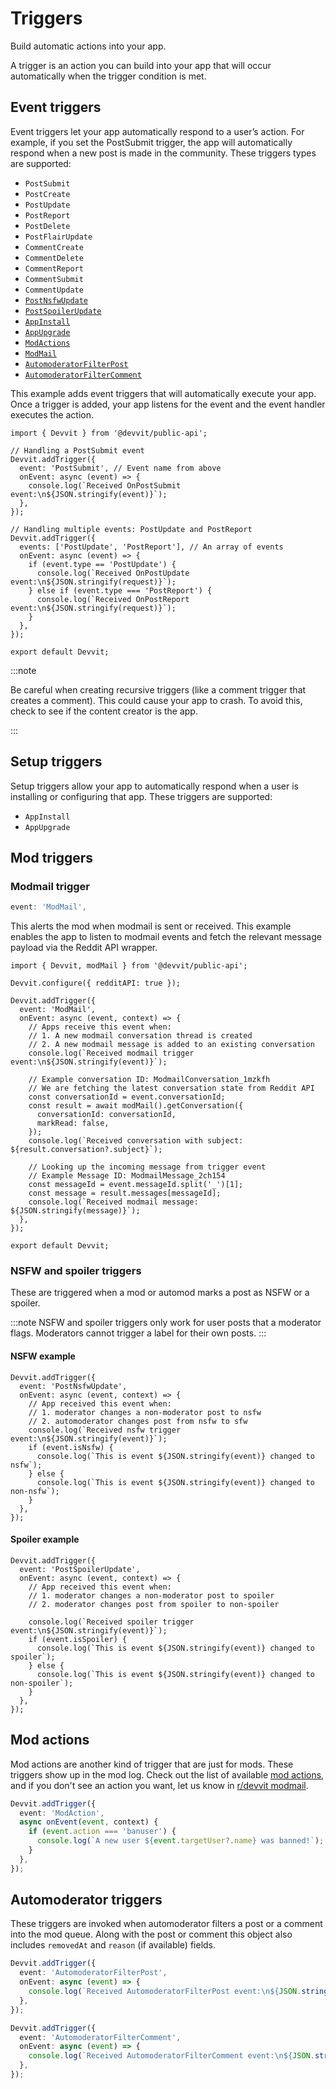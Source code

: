 # Triggers

Build automatic actions into your app.

A trigger is an action you can build into your app that will occur automatically when the trigger condition is met.

## Event triggers

Event triggers let your app automatically respond to a user’s action. For example, if you set the PostSubmit trigger, the app will automatically respond when a new post is made in the community. These triggers types are supported:

- `PostSubmit`
- `PostCreate`
- `PostUpdate`
- `PostReport`
- `PostDelete`
- `PostFlairUpdate`
- `CommentCreate`
- `CommentDelete`
- `CommentReport`
- `CommentSubmit`
- `CommentUpdate`
- [`PostNsfwUpdate`](#nsfw-example)
- [`PostSpoilerUpdate`](#spoiler-example)
- [`AppInstall`](#setup-triggers)
- [`AppUpgrade`](#setup-triggers)
- [`ModActions`](#mod-actions)
- [`ModMail`](#modmail-trigger)
- [`AutomoderatorFilterPost`](#automoderator-triggers)
- [`AutomoderatorFilterComment`](#automoderator-triggers)

This example adds event triggers that will automatically execute your app. Once a trigger is added, your app listens for the event and the event handler executes the action.

```tsx
import { Devvit } from '@devvit/public-api';

// Handling a PostSubmit event
Devvit.addTrigger({
  event: 'PostSubmit', // Event name from above
  onEvent: async (event) => {
    console.log(`Received OnPostSubmit event:\n${JSON.stringify(event)}`);
  },
});

// Handling multiple events: PostUpdate and PostReport
Devvit.addTrigger({
  events: ['PostUpdate', 'PostReport'], // An array of events
  onEvent: async (event) => {
    if (event.type == 'PostUpdate') {
      console.log(`Received OnPostUpdate event:\n${JSON.stringify(request)}`);
    } else if (event.type === 'PostReport') {
      console.log(`Received OnPostReport event:\n${JSON.stringify(request)}`);
    }
  },
});

export default Devvit;
```

:::note

Be careful when creating recursive triggers (like a comment trigger that creates a comment). This could cause your app to crash. To avoid this, check to see if the content creator is the app.

:::

## Setup triggers

Setup triggers allow your app to automatically respond when a user is installing or configuring that app.
These triggers are supported:

- `AppInstall`
- `AppUpgrade`

## Mod triggers

### Modmail trigger

```ts
event: 'ModMail',
```

This alerts the mod when modmail is sent or received. This example enables the app to listen to modmail events and fetch the relevant message payload via the Reddit API wrapper.

```tsx
import { Devvit, modMail } from '@devvit/public-api';

Devvit.configure({ redditAPI: true });

Devvit.addTrigger({
  event: 'ModMail',
  onEvent: async (event, context) => {
    // Apps receive this event when:
    // 1. A new modmail conversation thread is created
    // 2. A new modmail message is added to an existing conversation
    console.log(`Received modmail trigger event:\n${JSON.stringify(event)}`);

    // Example conversation ID: ModmailConversation_1mzkfh
    // We are fetching the latest conversation state from Reddit API
    const conversationId = event.conversationId;
    const result = await modMail().getConversation({
      conversationId: conversationId,
      markRead: false,
    });
    console.log(`Received conversation with subject:   ${result.conversation?.subject}`);

    // Looking up the incoming message from trigger event
    // Example Message ID: ModmailMessage_2ch154
    const messageId = event.messageId.split('_')[1];
    const message = result.messages[messageId];
    console.log(`Received modmail message: ${JSON.stringify(message)}`);
  },
});

export default Devvit;
```

### NSFW and spoiler triggers

These are triggered when a mod or automod marks a post as NSFW or a spoiler.

:::note
NSFW and spoiler triggers only work for user posts that a moderator flags. Moderators cannot trigger a label for their own posts.
:::

#### NSFW example

```tsx
Devvit.addTrigger({
  event: 'PostNsfwUpdate',
  onEvent: async (event, context) => {
    // App received this event when:
    // 1. moderator changes a non-moderator post to nsfw
    // 2. automoderator changes post from nsfw to sfw
    console.log(`Received nsfw trigger event:\n${JSON.stringify(event)}`);
    if (event.isNsfw) {
      console.log(`This is event ${JSON.stringify(event)} changed to nsfw`);
    } else {
      console.log(`This is event ${JSON.stringify(event)} changed to non-nsfw`);
    }
  },
});
```

#### Spoiler example

```tsx
Devvit.addTrigger({
  event: 'PostSpoilerUpdate',
  onEvent: async (event, context) => {
    // App received this event when:
    // 1. moderator changes a non-moderator post to spoiler
    // 2. moderator changes post from spoiler to non-spoiler

    console.log(`Received spoiler trigger event:\n${JSON.stringify(event)}`);
    if (event.isSpoiler) {
      console.log(`This is event ${JSON.stringify(event)} changed to spoiler`);
    } else {
      console.log(`This is event ${JSON.stringify(event)} changed to non-spoiler`);
    }
  },
});
```

## Mod actions

Mod actions are another kind of trigger that are just for mods. These triggers show up in the mod log. Check out the list of available [mod actions](/docs/mod_actions.md), and if you don't see an action you want, let us know in [r/devvit modmail](https://reddit.com/message/compose/?to=/r/Devvit).

```ts
Devvit.addTrigger({
  event: 'ModAction',
  async onEvent(event, context) {
    if (event.action === 'banuser') {
      console.log(`A new user ${event.targetUser?.name} was banned!`);
    }
  },
});
```

## Automoderator triggers

These triggers are invoked when automoderator filters a post or a comment into the mod queue. Along with the post or comment this object also includes `removedAt` and `reason` (if available) fields.

```ts
Devvit.addTrigger({
  event: 'AutomoderatorFilterPost',
  onEvent: async (event) => {
    console.log(`Received AutomoderatorFilterPost event:\n${JSON.stringify(event)}`);
  },
});

Devvit.addTrigger({
  event: 'AutomoderatorFilterComment',
  onEvent: async (event) => {
    console.log(`Received AutomoderatorFilterComment event:\n${JSON.stringify(event)}`);
  },
});
```
